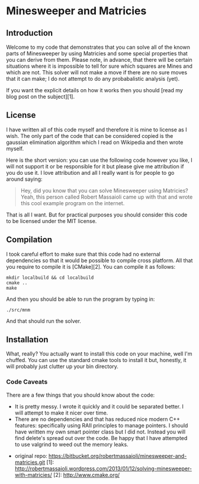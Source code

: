 # Minesweeper and Matricies

## Introduction

Welcome to my code that demonstrates that you can solve all of the known parts of
Minesweeper by using Matricies and some special properties that you can derive from them.
Please note, in advance, that there will be certain situations where it is impossible to
tell for sure which squares are Mines and which are not. This solver will not make a move
if there are no sure moves that it can make; I do not attempt to do any probabalistic
analysis (yet).

If you want the explicit details on how it works then you should [read my blog post on the
subject][1].

## License

I have written all of this code myself and therefore it is mine to license as I wish. The
only part of the code that can be considered copied is the gaussian elimination algorithm
which I read on Wikipedia and then wrote myself.

Here is the short version: you can use the following code however you like, I will not
support it or be responsible for it but please give me attribution if you do use it. I
love attribution and all I really want is for people to go around saying:

> Hey, did you know that you can solve Minesweeper using Matricies? Yeah, this person called 
> Robert Massaioli came up with that and wrote this cool example program on the internet.

That is all I want. But for practical purposes you should consider this code to be
licensed under the MIT license.

## Compilation

I took careful effort to make sure that this code had no external dependencies so that it
would be possible to compile cross platform. All that you require to compile it is [CMake][2]. 
You can compile it as follows:

    mkdir localbuild && cd localbuild
    cmake ..
    make

And then you should be able to run the program by typing in:

    ./src/mnm

And that should run the solver. 

## Installation

What, really? You actually want to install this code on your machine, well I'm chuffed.
You can use the standard cmake tools to install it but, honestly, it will probably just
clutter up your bin directory.

### Code Caveats

There are a few things that you should know about the code:

 - It is pretty messy. I wrote it quickly and it could be separated better. I will attempt
   to make it nicer over time.
 - There are no dependencies and that has reduced nice modern C++ features: specifically
   using RAII principles to manage pointers. I should have written my own smart pointer
   class but I did not. Instead you will find delete's spread out over the code. Be happy
   that I have attempted to use valgrind to weed out the memory leaks.

* original repo: https://bitbucket.org/robertmassaioli/minesweeper-and-matricies.git
 [1]: http://robertmassaioli.wordpress.com/2013/01/12/solving-minesweeper-with-matricies/
 [2]: http://www.cmake.org/

